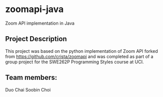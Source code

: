 # zoomapi-java
Zoom API implementation in Java

## Project Description
This project was based on the python implementation of Zoom API forked from https://github.com/crista/zoomapi and was completed as part of a group project for the SWE262P Programming Styles course at UCI. 

## Team members:
Duo Chai
Soobin Choi

